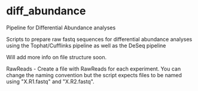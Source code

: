 # diff_abundance
Pipeline for Differential Abundance analyses

Scripts to prepare raw fastq sequences for differential abundance analyses using the Tophat/Cufflinks pipeline as well as the DeSeq pipeline 

Will add more info on file structure soon. 

RawReads - Create a file with RawReads for each experiment. You can change the naming convention but the script expects files to be named using "X.R1.fastq" and "X.R2.fastq". 
